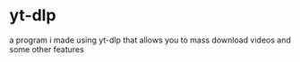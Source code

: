 # yt-dlp
a program i made using yt-dlp that allows you to mass download videos and some other features
